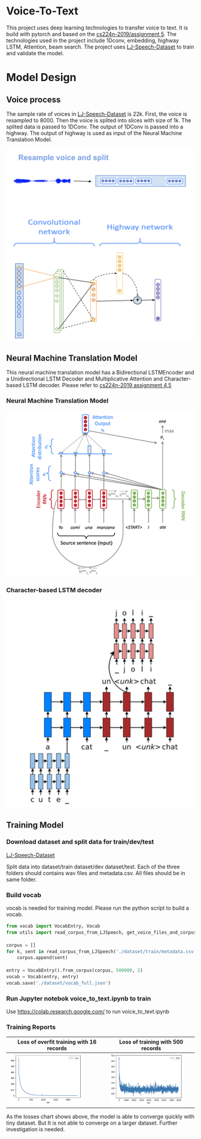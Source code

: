 # Voice-To-Text
This project uses deep learning technologies to transfer voice to text. It is build with pytorch and based on the [cs224n-2019/assignment 5](https://web.stanford.edu/class/archive/cs/cs224n/cs224n.1194/). The technologies used in the project include 1Dconv, embedding, highway LSTM, Attention, beam search. The project uses [LJ-Speech-Dataset](https://keithito.com/LJ-Speech-Dataset/) to train and validate the model.

# Model Design

## Voice process

The sample rate of voices in [LJ-Speech-Dataset](https://keithito.com/LJ-Speech-Dataset/) is 22k. First, the voice is resampled to 8000. Then the voice is splited into slices with size of 1k. The splited data is passed to 1DConv. The output of 1DConv is passed into a highway. The output of highway is used as input of the Neural Machine Translation Model.

![voice spit and 1DConv and highway](docs/design/voice-resample-split-1dconv-highway.png?raw=true "voice process")

## Neural Machine Translation Model

This neural machine translation model has a Bidirectional  LSTMEncoder and a Unidirectional LSTM Decoder and Multiplicative Attention and Character-based LSTM decoder. Please refer to [cs224n-2019 assignment 4,5](https://web.stanford.edu/class/archive/cs/cs224n/cs224n.1194/)

### Neural Machine Translation Model
![Neural Machine Translation Model](docs/design/nmt-model.png)

### Character-based LSTM decoder

<!-- ![Character based LSTM decoder](docs/desgin/nmt-model.png?raw=true "character-decoder") -->

![Character based LSTM decoder](docs/design/character-decoder.png)

## Training Model

### Download dataset and split data for train/dev/test

[LJ-Speech-Dataset](https://keithito.com/LJ-Speech-Dataset/)

Split data into dataset/train dataset/dev dataset/test. Each of the three folders should contains wav files and metadata.csv. All files should be in same folder.

### Build vocab

vocab is needed for training model. Please run the python script to build a vocab.


```python
from vocab import VocabEntry, Vocab
from utils import read_corpus_from_LJSpeech, get_voice_files_and_corpus, get_voice_files_and_corpus_by_indexes

corpus = []
for k, sent in read_corpus_from_LJSpeech('./dataset/train/metadata.csv', 'tgt'):
    corpus.append(sent)

entry = VocabEntry().from_corpus(corpus, 500000, 2)
vocab = Vocab(entry, entry)
vocab.save('./dataset/vocab_full.json')
```

### Run Jupyter notebok voice_to_text.ipynb to train

Use https://colab.research.google.com/ to run voice_to_text.ipynb

### Training Reports

| Loss of overfit training with 16 records        | Loss of training with 500 records           |
| ------------- | -------------|
| <img src="docs/design/train-report-of-overfit.png" width="200">| <img src="docs/design/train-report-of-500-records.png" width="200">|

As the losses chart shows above, the model is able to converge quickly with tiny dataset. But It is not able to converge on a larger dataset. Further investigation is needed.
